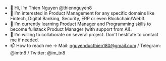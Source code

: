 - 👋 Hi, I’m Thien Nguyen @thiennguyen8
- 👀 I’m interested in Product Management for any specific domains like Fintech, Digital Banking, Security, ERP or even Blockchain/Web3.
- 🌱 I’m currently learning Product Manager and Programming skills to become fullstack Product Manager (with support from AI).
- 💞️ I’m willing to collaborate on several project. Don't hestitate to contact me if needed. 
- 📫 How to reach me -> Mail: nguyenducthien180@gmail.com / Telegram: @imtn8 / Twitter: @im_tn8

<!---
thiennguyen8/thiennguyen8 is a ✨ special ✨ repository because its `README.md` (this file) appears on your GitHub profile.
You can click the Preview link to take a look at your changes.
--->
